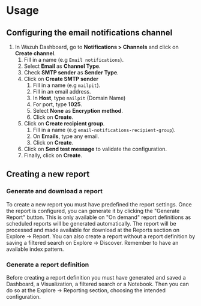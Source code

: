 # Usage

## Configuring the email notifications channel

1. In Wazuh Dashboard, go to **Notifications > Channels** and click on **Create channel**.
   1. Fill in a name (e.g `Email notifications`).
   2. Select **Email** as **Channel Type**.
   3. Check **SMTP sender** as **Sender Type**.
   4. Click on **Create SMTP sender**
      1. Fill in a name (e.g `mailpit`).
      2. Fill in an email address.
      3. In **Host**, type `mailpit` (Domain Name)
      4. For port, type **1025**.
      5. Select **None** as **Encryption method**.
      6. Click on **Create**.
   5. Click on **Create recipient group**.
      1. Fill in a name (e.g `email-notifications-recipient-group`).
      2. On **Emails**, type any email.
      3. Click on **Create**.
   6. Click on **Send test message** to validate the configuration.
   7. Finally, click on **Create**.

## Creating a new report

### Generate and download a report
To create a new report you must have predefined the report settings. Once the report is configured, you can generate it by clicking the "Generate Report" button. This is only available on "On demand" report definitions as scheduled reports will be generated automatically. The report will be processed and made available for download at the Reports section on Explore -> Report.
You can also create a report without a report definition by saving a filtered search on Explore -> Discover. Remember to have an available index pattern.

### Generate a report definition
Before creating a report definition you must have generated and saved a Dashboard, a Visualization, a filtered search or a Notebook. Then you can do so at the Explore -> Reporting section, choosing the intended configuration.
